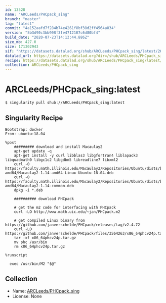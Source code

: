 ```yaml
---
id: 13528
name: "ARCLeeds/PHCpack_sing"
branch: "master"
tag: "latest"
commit: "4a152aafd7f284b74e4261f8bf38d2ff4564a834"
version: "5b3d90c3bb908f3fe4712107c6d80bf4"
build_date: "2020-07-23T14:13:44.886Z"
size_mb: 427.0
size: 171302943
sif: "https://datasets.datalad.org/shub/ARCLeeds/PHCpack_sing/latest/2020-07-23-4a152aaf-5b3d90c3/5b3d90c3bb908f3fe4712107c6d80bf4.sif"
datalad_url: https://datasets.datalad.org?dir=/shub/ARCLeeds/PHCpack_sing/latest/2020-07-23-4a152aaf-5b3d90c3/
recipe: https://datasets.datalad.org/shub/ARCLeeds/PHCpack_sing/latest/2020-07-23-4a152aaf-5b3d90c3/Singularity
collection: ARCLeeds/PHCpack_sing
---
```


# ARCLeeds/PHCpack_sing:latest

```bash
$ singularity pull shub://ARCLeeds/PHCpack_sing:latest
```

## Singularity Recipe

```singularity
Bootstrap: docker
From: ubuntu:18.04

%post
	######### download and install Macaulay2
	apt-get update -q
	apt-get install -y curl libblas3 libgfortran4 liblapack3 libquadmath0 libgc1c2 libgdbm5 libreadline7 libxml2
	curl -O https://faculty.math.illinois.edu/Macaulay2/Repositories/Ubuntu/dists/bionic/main/binary-amd64/Macaulay2-1.14-amd64-Linux-Ubuntu-18.04.deb
	curl -O https://faculty.math.illinois.edu/Macaulay2/Repositories/Ubuntu/dists/bionic/main/binary-amd64/Macaulay2-1.14-common.deb
	dpkg -i *.deb

	########## download PHCpack

	# get the m2 code for interfacing with PHCpack
	curl -LO http://www.math.uic.edu/~jan/PHCpack.m2

	# get compiled Linux binary from https://github.com/janverschelde/PHCpack/releases/tag/v2.4.72
	curl -LO https://github.com/janverschelde/PHCpack/files/3564263/x86_64phcv24p.tar.gz
	tar -xf x86_64phcv24p.tar.gz 
	mv phc /usr/bin
	rm x86_64phcv24p.tar.gz

%runscript

  exec /usr/bin/M2 "$@"
```

## Collection

 - Name: [ARCLeeds/PHCpack_sing](https://github.com/ARCLeeds/PHCpack_sing)
 - License: None

